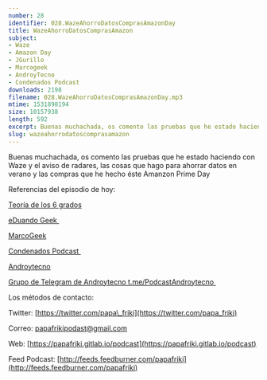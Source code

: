 ```yaml
---
number: 28
identifier: 028.WazeAhorroDatosComprasAmazonDay
title: WazeAhorroDatosComprasAmazon
subject:
- Waze
- Amazon Day
- JGurillo
- Marcogeek
- AndroyTecno
- Condenados Podcast
downloads: 2198
filename: 028.WazeAhorroDatosComprasAmazonDay.mp3
mtime: 1531898194
size: 10157938
length: 592
excerpt: Buenas muchachada, os comento las pruebas que he estado haciendo con Waze y el aviso de radares, las cosas que hago para ahorrar datos en verano y las
slug: wazeahorrodatoscomprasamazon
---
```

Buenas muchachada, os comento las pruebas que he estado haciendo con Waze y el aviso de radares, las cosas que hago para ahorrar datos en verano y las compras que he hecho éste Amanzon Prime Day  

Referencias del episodio de hoy:

[Teoría de los 6 grados](https://es.wikipedia.org/wiki/Seis_grados_de_separaci%C3%B3n)  

[eDuando Geek ](https://educandogeek.github.io/)

[MarcoGeek](https://www.ivoox.com/podcast-marcogeek_sq_f1151977_1.html)  

[Condenados Podcast ](http://www.condenadospodcast.com/)  

[Androytecno](http://androytecno.com/)  

[Grupo de Telegram de Androytecno t.me/PodcastAndroytecno ](t.me/PodcastAndroytecno)   

Los métodos de contacto:

Twitter: [https://twitter.com/papa\_friki](https://twitter.com/papa_friki)

Correo: [papafrikipodast@gmail.com](https://archive.org/details/papafrikipodast@gmail.com)

Web: [https://papafriki.gitlab.io/podcast](https://papafriki.gitlab.io/podcast)

Feed Podcast: [http://feeds.feedburner.com/papafriki](http://feeds.feedburner.com/papafriki)